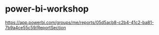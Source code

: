 # power-bi-workshop
https://app.powerbi.com/groups/me/reports/05d5acb8-c2b4-41c2-ba81-7b9a4ce55c59/ReportSection